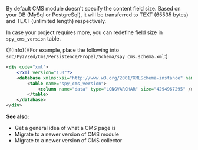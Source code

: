 By default CMS module doesn't specify the content field size. Based on your DB (MySql or PostgreSql), it will be transferred to TEXT (65535 bytes) and TEXT (unlimited length) respectively.

In case your project requires more, you can redefine field size in `spy_cms_version` table.

@(Info)()(For example, place the following into `src/Pyz/Zed/Cms/Persistence/Propel/Schema/spy_cms.schema.xml`:)

```xml
<div code="xml">
	<?xml version="1.0"?>
	<database xmlns:xsi="http://www.w3.org/2001/XMLSchema-instance" name="zed" xsi:noNamespaceSchemaLocation="http://static.spryker.com/schema-01.xsd" namespace="OrmZedCmsPersistence" package="src.Orm.Zed.Cms.Persistence">
		<table name="spy_cms_version">
			<column name="data" type="LONGVARCHAR" size="4294967295" />
		</table>
	</database>
</div>
```

**See also:**

* Get a general idea of what a CMS page is
* Migrate to a newer version of CMS module
* Migrate to a newer version of CMS collector